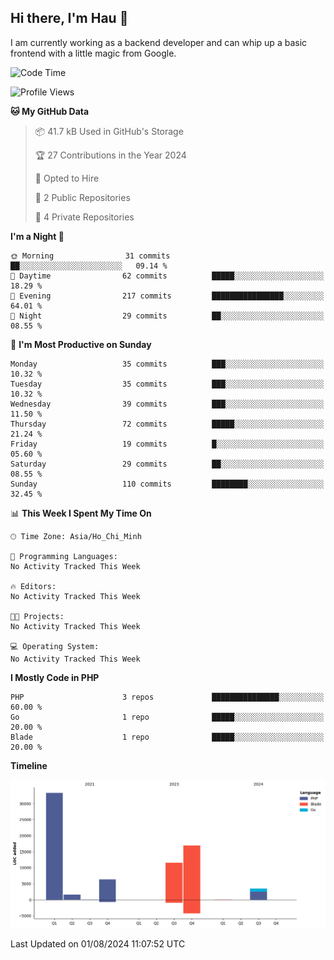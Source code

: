 ## Hi there, I'm Hau 👋
I am currently working as a backend developer and can whip up a basic frontend with a little magic from Google. 

<!--START_SECTION:waka-->
![Code Time](http://img.shields.io/badge/Code%20Time-0%20secs-blue)

![Profile Views](http://img.shields.io/badge/Profile%20Views-4-blue)

**🐱 My GitHub Data** 

> 📦 41.7 kB Used in GitHub's Storage 
 > 
> 🏆 27 Contributions in the Year 2024
 > 
> 💼 Opted to Hire
 > 
> 📜 2 Public Repositories 
 > 
> 🔑 4 Private Repositories 
 > 
**I'm a Night 🦉** 

```text
🌞 Morning                31 commits          ██░░░░░░░░░░░░░░░░░░░░░░░   09.14 % 
🌆 Daytime                62 commits          █████░░░░░░░░░░░░░░░░░░░░   18.29 % 
🌃 Evening                217 commits         ████████████████░░░░░░░░░   64.01 % 
🌙 Night                  29 commits          ██░░░░░░░░░░░░░░░░░░░░░░░   08.55 % 
```
📅 **I'm Most Productive on Sunday** 

```text
Monday                   35 commits          ███░░░░░░░░░░░░░░░░░░░░░░   10.32 % 
Tuesday                  35 commits          ███░░░░░░░░░░░░░░░░░░░░░░   10.32 % 
Wednesday                39 commits          ███░░░░░░░░░░░░░░░░░░░░░░   11.50 % 
Thursday                 72 commits          █████░░░░░░░░░░░░░░░░░░░░   21.24 % 
Friday                   19 commits          █░░░░░░░░░░░░░░░░░░░░░░░░   05.60 % 
Saturday                 29 commits          ██░░░░░░░░░░░░░░░░░░░░░░░   08.55 % 
Sunday                   110 commits         ████████░░░░░░░░░░░░░░░░░   32.45 % 
```


📊 **This Week I Spent My Time On** 

```text
🕑︎ Time Zone: Asia/Ho_Chi_Minh

💬 Programming Languages: 
No Activity Tracked This Week

🔥 Editors: 
No Activity Tracked This Week

🐱‍💻 Projects: 
No Activity Tracked This Week

💻 Operating System: 
No Activity Tracked This Week
```

**I Mostly Code in PHP** 

```text
PHP                      3 repos             ███████████████░░░░░░░░░░   60.00 % 
Go                       1 repo              █████░░░░░░░░░░░░░░░░░░░░   20.00 % 
Blade                    1 repo              █████░░░░░░░░░░░░░░░░░░░░   20.00 % 
```



**Timeline**

![Lines of Code chart](https://raw.githubusercontent.com/thanhhaudev/thanhhaudev/master/assets/bar_graph.png)


 Last Updated on 01/08/2024 11:07:52 UTC
<!--END_SECTION:waka-->

